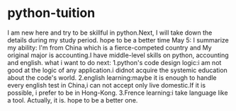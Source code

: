 # python-tuition
I am new here and try to be skillful in python.Next, I will take down the details during my study period.
hope to be a better time
May 5:
I summarize my ability:
I'm from China which is a fierce-competed country and My original major is accounting.I have middle-level skills on python, accounting and english.
what i want to do next:
1.python's code design logic:i am not good at the logic of any application.i didnot acquire the systemic education about the code's world.
2.english learning:maybe it is enough to handle every english test in China,i can not accept only live domestic.If it is possible, i prefer to be in Hong-Kong.
3.Frence learning:i take language like a tool. Actually, it is.
hope to be a better one.
